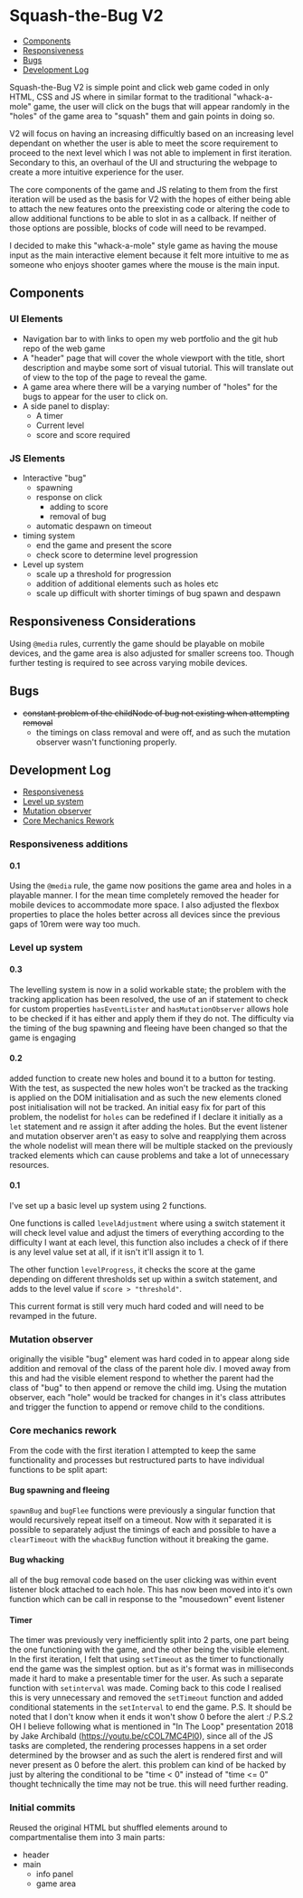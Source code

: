 # Squash-the-Bug V2

- [Components](#components)
- [Responsiveness](#responsiveness-considerations)
- [Bugs](#bugs)
- [Development Log](#development-log)

Squash-the-Bug V2 is simple point and click web game coded in only HTML, CSS and JS where in similar format to the traditional "whack-a-mole" game, the user will click on the bugs that will appear randomly in the "holes" of the game area to "squash" them and gain points in doing so.

V2 will focus on having an increasing difficultly based on an increasing level dependant on whether the user is able to meet the score requirement to proceed to the next level which I was not able to implement in first iteration. Secondary to this, an overhaul of the UI and structuring the webpage to create a more intuitive experience for the user.

The core components of the game and JS relating to them from the first iteration will be used as the basis for V2 with the hopes of either being able to attach the new features onto the preexisting code or altering the code to allow additional functions to be able to slot in as a callback. If neither of those options are possible, blocks of code will need to be revamped.

I decided to make this "whack-a-mole" style game as having the mouse input as the main interactive element because it felt more intuitive to me as someone who enjoys shooter games where the mouse is the main input.

## Components
### UI Elements
- Navigation bar to with links to open my web portfolio and the git hub repo of the web game
- A "header" page that will cover the whole viewport with the title, short description and maybe some sort of visual tutorial. This will translate out of view to the top of the page to reveal the game.
- A game area where there will be a varying number of "holes" for the bugs to appear for the user to click on.
- A side panel to display:
	- A timer
	- Current level
	- score and score required

### JS Elements
- Interactive "bug"
	- spawning
	- response on click
		- adding to score
		- removal of bug
	- automatic despawn on timeout
- timing system
	- end the game and present the score 
	- check score to determine level progression
- Level up system
	- scale up a threshold for progression
	- addition of additional elements such as holes etc
	- scale up difficult with shorter timings of bug spawn and despawn

## Responsiveness Considerations
Using `@media` rules, currently the game should be playable on mobile devices, and the game area is also adjusted for smaller screens too. Though further testing is required to see across varying mobile devices.

## Bugs
- ~~constant problem of the childNode of bug not existing when attempting removal~~
	- the timings on class removal and were off, and as such the mutation observer wasn't functioning properly.

## Development Log

- [Responsiveness](#responsiveness-additions)
- [Level up system](#level-up-system)
- [Mutation observer](#mutation-observer)
- [Core Mechanics Rework](#core-mechanics-rework)

### Responsiveness additions 
#### 0.1
Using the `@media` rule, the game now positions the game area and holes in a playable manner. I for the mean time completely removed the header for mobile devices to accommodate more space.
I also adjusted the flexbox properties to place the holes better across all devices since the previous gaps of 10rem were way too much.

### Level up system
#### 0.3
The levelling system is now in a solid workable state; the problem with the tracking application has been resolved, the use of an if statement to check for custom properties `hasEventLister` and `hasMutationObserver` allows hole to be checked if it has either and apply them if they do not. The difficulty via the timing of the bug spawning and fleeing have been changed so that the game is engaging

#### 0.2
added function to create new holes and bound it to a button for testing. With the test, as suspected the new holes won't be tracked as the tracking is applied on the DOM initialisation and as such the new elements cloned post initialisation will not be tracked.
An initial easy fix for part of this problem, the nodelist for `holes` can be redefined if I declare it initially as a `let` statement and re assign it after adding the holes. But the event listener and mutation observer aren't as easy to solve and reapplying them across the whole nodelist will mean there will be multiple stacked on the previously tracked elements which can cause problems and take a lot of unnecessary resources.

#### 0.1
I've set up a basic level up system using 2 functions.

One functions is called `levelAdjustment` where using a switch statement it will check level value and adjust the timers of everything according to the difficulty I want at each level, this function also includes a check of if there is any level value set at all, if it isn't it'll assign it to 1.

The other function `levelProgress`, it checks the score at the game depending on different thresholds set up within a switch statement, and adds to the level value if `score > "threshold"`.

This current format is still very much hard coded and will need to be revamped in the future.
### Mutation observer
originally the visible "bug" element was hard coded in to appear along side addition and removal of the class of the parent hole div.
I moved away from this and had the visible element respond to whether the parent had the class of "bug" to then append or remove the child img. Using the mutation observer, each "hole" would be tracked for changes in it's class attributes and trigger the function to append or remove child to the conditions.
### Core mechanics rework

From the code with the first iteration I attempted to keep the same functionality and processes but restructured parts to have individual functions to be split apart:
#### Bug spawning and fleeing
`spawnBug` and `bugFlee` functions were previously a singular function that would recursively repeat itself on a timeout. Now with it separated it is possible to separately adjust the timings of each and possible to have a `clearTimeout` with the `whackBug` function without it breaking the game.

#### Bug whacking
all of the bug removal code based on the user clicking was within event listener block attached to each hole. This has now been moved into it's own function which can be call in response to the "mousedown" event listener

#### Timer
The timer was previously very inefficiently split into 2 parts, one part being the one functioning with the game, and the other being the visible element. In the first iteration, I felt that using `setTimeout` as the timer to functionally end the game was the simplest option. but as it's format was in milliseconds made it hard to make a presentable timer for the user. As such a separate function with `setinterval` was made. Coming back to this code I realised this is very unnecessary and removed the `setTimeout` function and added conditional statements in the `setInterval` to end the game.
P.S. It should be noted that I don't know when it ends it won't show 0 before the alert :/
P.S.2 OH I believe following what is mentioned in "In The Loop" presentation 2018 by Jake Archibald (https://youtu.be/cCOL7MC4Pl0), since all of the JS tasks are completed, the rendering processes happens in a set order determined by the browser and as such the alert is rendered first and will never present as 0 before the alert. this problem can kind of be hacked by just by altering the conditional to be "time < 0" instead of "time <= 0" thought technically the time may not be true. this will need further reading. 

### Initial commits
Reused the original HTML but shuffled elements around to compartmentalise them into 3 main parts:
- header
- main
	- info panel
	- game area
